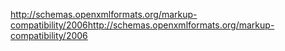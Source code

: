 <span data-ttu-id="e01f8-101">http://schemas.openxmlformats.org/markup-compatibility/2006</span><span class="sxs-lookup"><span data-stu-id="e01f8-101">http://schemas.openxmlformats.org/markup-compatibility/2006</span></span>